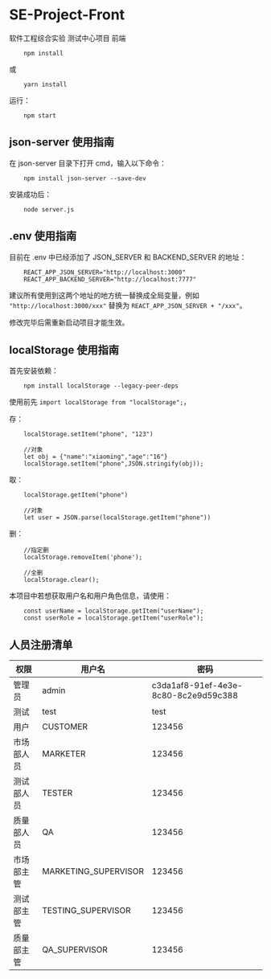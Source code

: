 # SE-Project-Front

软件工程综合实验 测试中心项目 前端

        npm install

或

        yarn install

运行：

        npm start

## json-server 使用指南

在 json-server 目录下打开 cmd，输入以下命令：

        npm install json-server --save-dev


安装成功后：

        node server.js

## .env 使用指南

目前在 .env 中已经添加了 JSON_SERVER 和 BACKEND_SERVER 的地址：

        REACT_APP_JSON_SERVER="http://localhost:3000"
        REACT_APP_BACKEND_SERVER="http://localhost:7777"

建议所有使用到这两个地址的地方统一替换成全局变量，例如 `"http://localhost:3000/xxx"` 替换为 `REACT_APP_JSON_SERVER + "/xxx"`。

修改完毕后需重新启动项目才能生效。
        
## localStorage 使用指南

首先安装依赖：

        npm install localStorage --legacy-peer-deps

使用前先 `import localStorage from "localStorage";`，

存：

        localStorage.setItem("phone", "123")

        //对象
        let obj = {"name":"xiaoming","age":"16"}
        localStorage.setItem("phone",JSON.stringify(obj));

取：

        localStorage.getItem("phone")

        //对象
        let user = JSON.parse(localStorage.getItem("phone"))

删：

        //指定删
        localStorage.removeItem('phone');

        //全删
        localStorage.clear(); 

本项目中若想获取用户名和用户角色信息，请使用：

        const userName = localStorage.getItem("userName");
        const userRole = localStorage.getItem("userRole");

## 人员注册清单

|权限|用户名|密码|
|----|----|----|
|管理员|admin|c3da1af8-91ef-4e3e-8c80-8c2e9d59c388|
|测试|test|test|
|用户|CUSTOMER|123456|
|市场部人员|MARKETER|123456|
|测试部人员|TESTER|123456|
|质量部人员|QA|123456|
|市场部主管|MARKETING_SUPERVISOR|123456|
|测试部主管|TESTING_SUPERVISOR|123456|
|质量部主管|QA_SUPERVISOR|123456|